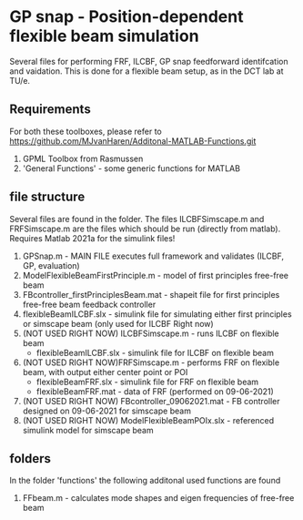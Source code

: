 # GP snap - Position-dependent flexible beam simulation
Several files for performing FRF, ILCBF, GP snap feedforward identifcation and vaidation. This is done for a flexible beam setup, as in the DCT lab at TU/e.

## Requirements
For both these toolboxes, please refer to https://github.com/MJvanHaren/Additonal-MATLAB-Functions.git 
 1. GPML Toolbox from Rasmussen
 2.  'General Functions' - some generic functions for MATLAB

## file structure
Several files are found in the folder. The files ILCBFSimscape.m and FRFSimscape.m are the files which should be run (directly from matlab).
Requires Matlab 2021a for the simulink files!

1. GPSnap.m - MAIN FILE executes full framework and validates (ILCBF, GP, evaluation)
1. ModelFlexibleBeamFirstPrinciple.m - model of first principles free-free beam
2. FBcontroller_firstPrinciplesBeam.mat  - shapeit file for first principles free-free beam feedback controller
3. flexibleBeamILCBF.slx - simulink file for simulating either first principles or simscape beam (only used for ILCBF Right now)
4. (NOT USED RIGHT NOW) ILCBFSimscape.m - runs ILCBF on flexible beam 
	- flexibleBeamILCBF.slx - simulink file for ILCBF on flexible beam
5. (NOT USED RIGHT NOW)FRFSimscape.m - performs FRF on flexible beam, with output either center point or POI
	- flexibleBeamFRF.slx - simulink file for FRF on flexible beam
	- flexibleBeamFRF.mat - data of FRF (performed on 09-06-2021)
6. (NOT USED RIGHT NOW) FBcontroller_09062021.mat - FB controller designed on 09-06-2021 for simscape beam
7. (NOT USED RIGHT NOW) ModelFlexibleBeamPOIx.slx - referenced simulink model for simscape beam

## folders
In the folder 'functions' the following additonal used functions are found
1. FFbeam.m - calculates mode shapes and eigen frequencies of free-free beam

